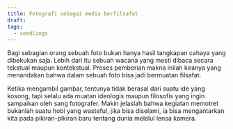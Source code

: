 ```yaml
---
title: Fotografi sebagai media berfilsafat
draft: 
tags:
  - seedlings
---
```


Bagi sebagian orang sebuah foto bukan hanya hasil tangkapan cahaya yang dibekukan saja. Lebih dari itu sebuah wacana yang mesti dibaca secara tekstual maupun kontekstual. Proses pemberian makna inilah kiranya yang menandakan bahwa dalam sebuah foto bisa jadi bermuatan filsafat. 

Ketika mengambil gambar, tentunya tidak berasal dari suatu ide yang kosong, tapi selalu ada muatan ideologis maupun filosofis yang ingin sampaikan oleh sang fotografer. Makin jelaslah bahwa kegiatan memotret bukanlah suatu hobi yang wasteful, jika bisa diselami, ia bisa mengantarkan kita pada pikiran-pikiran baru tentang dunia melalui lensa kamera.